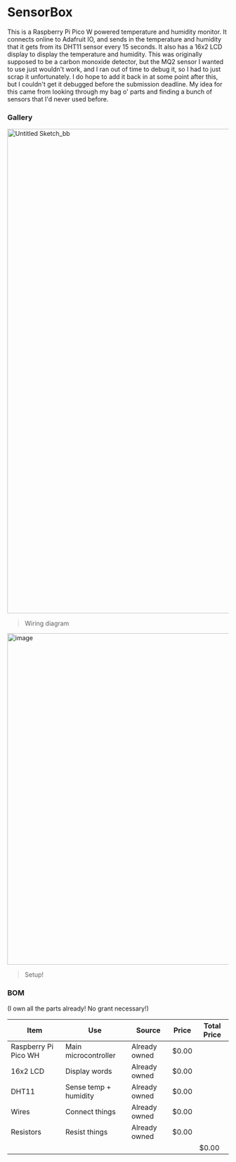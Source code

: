 # SensorBox
This is a Raspberry Pi Pico W powered temperature and humidity monitor. It connects online to Adafruit IO, and sends in the temperature and humidity that it gets from its DHT11 sensor every 15 seconds. It also has a 16x2 LCD display to display the temperature and humidity. This was originally supposed to be a carbon monoxide detector, but the MQ2 sensor I wanted to use just wouldn't work, and I ran out of time to debug it, so I had to just scrap it unfortunately. I do hope to add it back in at some point after this, but I couldn't get it debugged before the submission deadline. My idea for this came from looking through my bag o' parts and finding a bunch of sensors that I'd never used before.

### Gallery

<img width="1779" height="1101" alt="Untitled Sketch_bb" src="https://github.com/user-attachments/assets/81757463-1c7f-4ec3-bd8f-bb98ad43c9ca" />

> Wiring diagram

<img width="1231" height="753" alt="image" src="https://github.com/user-attachments/assets/0256e92e-99bf-4259-b8e0-0d38c5cce8f5" />

> Setup!

### BOM

(I own all the parts already! No grant necessary!)

| Item | Use | Source | Price | Total Price |
| ---- | --- | ------ | ----- | ----------- |
| Raspberry Pi Pico WH | Main microcontroller| Already owned | $0.00 |   |
| 16x2 LCD | Display words | Already owned | $0.00 |   |
| DHT11 | Sense temp + humidity | Already owned | $0.00 |   |
| Wires | Connect things | Already owned | $0.00 |   |
| Resistors | Resist things | Already owned | $0.00 |   |
|   |   |   |   | $0.00 |

